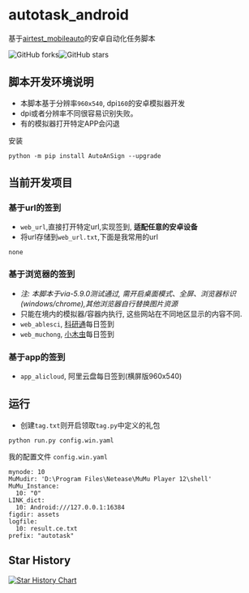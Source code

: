 # autotask_android

基于[airtest_mobileauto](airtest_mobileauto)的安卓自动化任务脚本

![GitHub forks](https://img.shields.io/github/forks/MobileAutoFlow/AutoAnSign?color=60c5ba&style=for-the-badge)![GitHub stars](https://img.shields.io/github/stars/MobileAutoFlow/AutoAnSign?color=ffd700&style=for-the-badge)


## 脚本开发环境说明
* 本脚本基于分辨率`960x540`, dpi`160`的安卓模拟器开发
* dpi或者分辨率不同很容易识别失败。
* 有的模拟器打开特定APP会闪退

安装

```
python -m pip install AutoAnSign --upgrade
```

## 当前开发项目
### 基于url的签到
* `web_url`,直接打开特定url,实现签到, **适配任意的安卓设备**
* 将url存储到`web_url.txt`,下面是我常用的url
```
none
```

### 基于浏览器的签到
* *注: 本脚本于via-5.9.0测试通过, 需开启桌面模式、全屏、浏览器标识(windows/chrome),其他浏览器自行替换图片资源*
* 只能在境内的模拟器/容器内执行, 这些网站在不同地区显示的内容不同.
* `web_ablesci`, [科研通](https://www.ablesci.com/)每日签到
* `web_muchong`, [小木虫](https://muchong.com/bbs/)每日签到

### 基于app的签到
* `app_alicloud`, 阿里云盘每日签到(横屏版960x540)




## 运行
* 创建`tag.txt`则开启领取`tag.py`中定义的礼包

```
python run.py config.win.yaml
```

我的配置文件 `config.win.yaml`
```
mynode: 10
MuMudir: 'D:\Program Files\Netease\MuMu Player 12\shell'
MuMu_Instance:
  10: "0"
LINK_dict:
  10: Android:///127.0.0.1:16384
figdir: assets
logfile:
  10: result.ce.txt
prefix: "autotask"
```


## Star History

[![Star History Chart](https://api.star-history.com/svg?repos=MobileAutoFlow/AutoAnSign&type=Date)](https://star-history.com/#MobileAutoFlow/AutoAnSign&Date)
